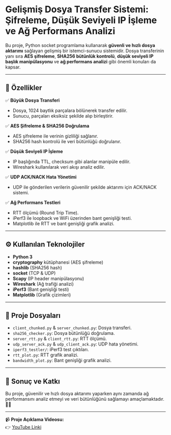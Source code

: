 # Gelişmiş Dosya Transfer Sistemi: Şifreleme, Düşük Seviyeli IP İşleme ve Ağ Performans Analizi

Bu proje, Python socket programlama kullanarak **güvenli ve hızlı dosya aktarımı** sağlayan gelişmiş bir istemci-sunucu sistemidir. Dosya transferinin yanı sıra **AES şifreleme**, **SHA256 bütünlük kontrolü**, **düşük seviyeli IP başlık manipülasyonu** ve **ağ performans analizi** gibi önemli konuları da kapsar.

---

## 🚀 Özellikler

✅ **Büyük Dosya Transferi**  
- Dosya, 1024 baytlık parçalara bölünerek transfer edilir.  
- Sunucu, parçaları eksiksiz şekilde alıp birleştirir.

✅ **AES Şifreleme & SHA256 Doğrulama**  
- AES şifreleme ile verinin gizliliği sağlanır.  
- SHA256 hash kontrolü ile veri bütünlüğü doğrulanır.

✅ **Düşük Seviyeli IP İşleme**  
- IP başlığında TTL, checksum gibi alanlar manipüle edilir.  
- Wireshark kullanılarak veri akışı analiz edilir.

✅ **UDP ACK/NACK Hata Yönetimi**  
- UDP ile gönderilen verilerin güvenilir şekilde aktarımı için ACK/NACK sistemi.

✅ **Ağ Performans Testleri**  
- RTT ölçümü (Round Trip Time).  
- iPerf3 ile loopback ve WiFi üzerinden bant genişliği testi.  
- Matplotlib ile RTT ve bant genişliği grafik analizi.

---

## ⚙️ Kullanılan Teknolojiler

- **Python 3**
- **cryptography** kütüphanesi (AES şifreleme)  
- **hashlib** (SHA256 hash)  
- **socket** (TCP & UDP)  
- **Scapy** (IP header manipülasyonu)  
- **Wireshark** (Ağ trafiği analizi)  
- **iPerf3** (Bant genişliği testi)  
- **Matplotlib** (Grafik çizimleri)

---

## 📂 Proje Dosyaları

- `client_chunked.py` & `server_chunked.py`: Dosya transferi.  
- `sha256_checker.py`: Dosya bütünlüğü doğrulama.  
- `server_rtt.py` & `client_rtt.py`: RTT ölçümü.  
- `udp_server_ack.py` & `udp_client_ack.py`: UDP hata yönetimi.  
- `iperf3_testler/`: iPerf3 test çıktıları.  
- `rtt_plot.py`: RTT grafik analizi.  
- `bandwidth_plot.py`: Bant genişliği grafik analizi.

---

## 🎯 Sonuç ve Katkı

Bu proje, güvenilir ve hızlı dosya aktarımı yaparken aynı zamanda ağ performansını analiz etmeyi ve veri bütünlüğünü sağlamayı amaçlamaktadır.🚀✨

---

📹 **Proje Açıklama Videosu:**  
👉 [YouTube Linki](https://youtu.be/pJFZ6lGiv5M)

